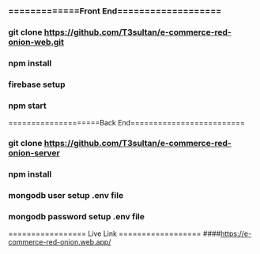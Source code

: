 ### =============Front End===================
### git clone https://github.com/T3sultan/e-commerce-red-onion-web.git

### npm install

### firebase setup

### npm start

====================Back End=========================
### git clone https://github.com/T3sultan/e-commerce-red-onion-server
### npm install
### mongodb user setup .env file
### mongodb password setup .env file

================= Live Link ==================
####https://e-commerce-red-onion.web.app/
